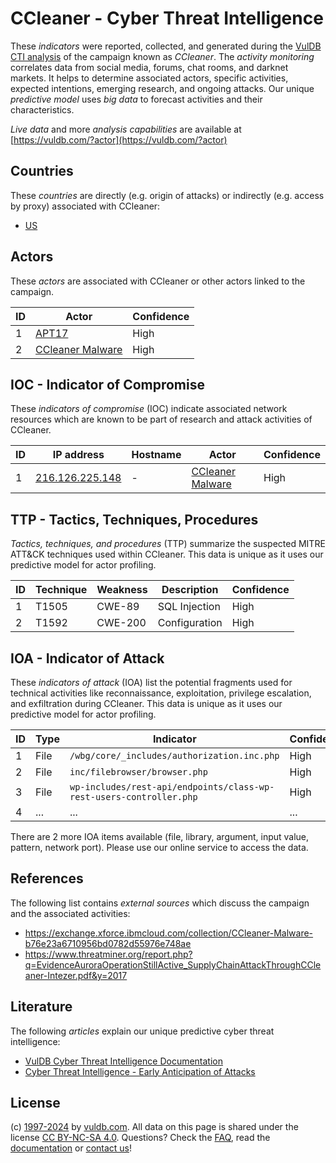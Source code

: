 # CCleaner - Cyber Threat Intelligence

These _indicators_ were reported, collected, and generated during the [VulDB CTI analysis](https://vuldb.com/?kb.cti) of the campaign known as _CCleaner_. The _activity monitoring_ correlates data from social media, forums, chat rooms, and darknet markets. It helps to determine associated actors, specific activities, expected intentions, emerging research, and ongoing attacks. Our unique _predictive model_ uses _big data_ to forecast activities and their characteristics.

_Live data_ and more _analysis capabilities_ are available at [https://vuldb.com/?actor](https://vuldb.com/?actor)

## Countries

These _countries_ are directly (e.g. origin of attacks) or indirectly (e.g. access by proxy) associated with CCleaner:

* [US](https://vuldb.com/?country.us)

## Actors

These _actors_ are associated with CCleaner or other actors linked to the campaign.

ID | Actor | Confidence
-- | ----- | ----------
1 | [APT17](https://vuldb.com/?actor.apt17) | High
2 | [CCleaner Malware](https://vuldb.com/?actor.ccleaner_malware) | High

## IOC - Indicator of Compromise

These _indicators of compromise_ (IOC) indicate associated network resources which are known to be part of research and attack activities of CCleaner.

ID | IP address | Hostname | Actor | Confidence
-- | ---------- | -------- | ----- | ----------
1 | [216.126.225.148](https://vuldb.com/?ip.216.126.225.148) | - | [CCleaner Malware](https://vuldb.com/?actor.ccleaner_malware) | High

## TTP - Tactics, Techniques, Procedures

_Tactics, techniques, and procedures_ (TTP) summarize the suspected MITRE ATT&CK techniques used within CCleaner. This data is unique as it uses our predictive model for actor profiling.

ID | Technique | Weakness | Description | Confidence
-- | --------- | -------- | ----------- | ----------
1 | T1505 | CWE-89 | SQL Injection | High
2 | T1592 | CWE-200 | Configuration | High

## IOA - Indicator of Attack

These _indicators of attack_ (IOA) list the potential fragments used for technical activities like reconnaissance, exploitation, privilege escalation, and exfiltration during CCleaner. This data is unique as it uses our predictive model for actor profiling.

ID | Type | Indicator | Confidence
-- | ---- | --------- | ----------
1 | File | `/wbg/core/_includes/authorization.inc.php` | High
2 | File | `inc/filebrowser/browser.php` | High
3 | File | `wp-includes/rest-api/endpoints/class-wp-rest-users-controller.php` | High
4 | ... | ... | ...

There are 2 more IOA items available (file, library, argument, input value, pattern, network port). Please use our online service to access the data.

## References

The following list contains _external sources_ which discuss the campaign and the associated activities:

* https://exchange.xforce.ibmcloud.com/collection/CCleaner-Malware-b76e23a6710956bd0782d55976e748ae
* https://www.threatminer.org/report.php?q=EvidenceAuroraOperationStillActive_SupplyChainAttackThroughCCleaner-Intezer.pdf&y=2017

## Literature

The following _articles_ explain our unique predictive cyber threat intelligence:

* [VulDB Cyber Threat Intelligence Documentation](https://vuldb.com/?kb.cti)
* [Cyber Threat Intelligence - Early Anticipation of Attacks](https://www.scip.ch/en/?labs.20201022)

## License

(c) [1997-2024](https://vuldb.com/?kb.changelog) by [vuldb.com](https://vuldb.com/?kb.about). All data on this page is shared under the license [CC BY-NC-SA 4.0](https://creativecommons.org/licenses/by-nc-sa/4.0/). Questions? Check the [FAQ](https://vuldb.com/?kb.faq), read the [documentation](https://vuldb.com/?kb) or [contact us](https://vuldb.com/?contact)!
